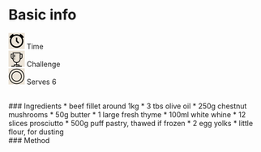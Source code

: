 # Basic info
          
<img src="/images/clock.png" alt="clock"> Time <br />
<img src="./images/trophy.png" alt="trophy"> Challenge <br />
<img src="./images/plate.png" alt="plate"> Serves 6 <br />

<br />
### Ingredients
* beef fillet around 1kg
* 3 tbs olive oil
* 250g chestnut mushrooms
* 50g butter
* 1 large fresh thyme
* 100ml white whine
* 12 slices prosciutto
* 500g puff pastry, thawed if frozen
* 2 egg yolks
* little flour, for dusting
<br />
### Method


